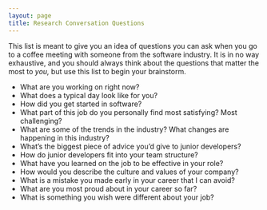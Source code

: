 ```yaml
---
layout: page
title: Research Conversation Questions
---
```


This list is meant to give you an idea of questions you can ask when you go to a coffee meeting with someone from the software industry. It is in no way exhaustive, and you should always think about the questions that matter the most to *you,* but use this list to begin your brainstorm.

* What are you working on right now?
* What does a typical day look like for you?
* How did you get started in software?
* What part of this job do you personally find most satisfying? Most challenging?
* What are some of the trends in the industry? What changes are happening in this industry?
* What’s the biggest piece of advice you’d give to junior developers?
* How do junior developers fit into your team structure?
* What have you learned on the job to be effective in your role?
* How would you describe the culture and values of your company?
* What is a mistake you made early in your career that I can avoid?
* What are you most proud about in your career so far?
* What is something you wish were different about your job?

